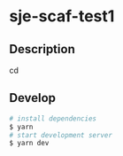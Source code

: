 # sje-scaf-test1

## Description

cd

## Develop

```bash
# install dependencies
$ yarn
# start development server
$ yarn dev
```